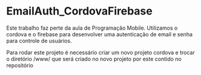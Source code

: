 # EmailAuth_CordovaFirebase
Este trabalho faz perte da aula de Programação Mobile. Utilizamos o cordova e o firebase para desenvolver uma autenticação de email e senha para controle de usuários.

Para rodar este projeto é necessário criar um novo projeto cordova e trocar o diretório /www/ que será criado no novo projeto por este contido no repositório
